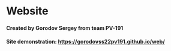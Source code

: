 # Website
#### Created by Gorodov Sergey from team PV-191
#### Site demonstration: https://gorodovss22pv191.github.io/web/
